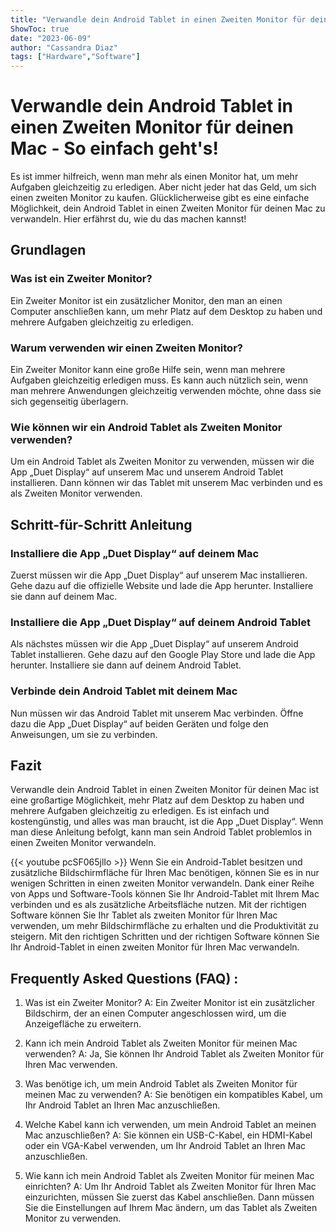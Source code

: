 ```yaml
---
title: "Verwandle dein Android Tablet in einen Zweiten Monitor für deinen Mac - So einfach geht's!"
ShowToc: true 
date: "2023-06-09"
author: "Cassandra Diaz" 
tags: ["Hardware","Software"]
---
```

# Verwandle dein Android Tablet in einen Zweiten Monitor für deinen Mac - So einfach geht's!

Es ist immer hilfreich, wenn man mehr als einen Monitor hat, um mehr Aufgaben gleichzeitig zu erledigen. Aber nicht jeder hat das Geld, um sich einen zweiten Monitor zu kaufen. Glücklicherweise gibt es eine einfache Möglichkeit, dein Android Tablet in einen Zweiten Monitor für deinen Mac zu verwandeln. Hier erfährst du, wie du das machen kannst!

## Grundlagen

### Was ist ein Zweiter Monitor?

Ein Zweiter Monitor ist ein zusätzlicher Monitor, den man an einen Computer anschließen kann, um mehr Platz auf dem Desktop zu haben und mehrere Aufgaben gleichzeitig zu erledigen.

### Warum verwenden wir einen Zweiten Monitor?

Ein Zweiter Monitor kann eine große Hilfe sein, wenn man mehrere Aufgaben gleichzeitig erledigen muss. Es kann auch nützlich sein, wenn man mehrere Anwendungen gleichzeitig verwenden möchte, ohne dass sie sich gegenseitig überlagern.

### Wie können wir ein Android Tablet als Zweiten Monitor verwenden?

Um ein Android Tablet als Zweiten Monitor zu verwenden, müssen wir die App „Duet Display“ auf unserem Mac und unserem Android Tablet installieren. Dann können wir das Tablet mit unserem Mac verbinden und es als Zweiten Monitor verwenden.

## Schritt-für-Schritt Anleitung

### Installiere die App „Duet Display“ auf deinem Mac

Zuerst müssen wir die App „Duet Display“ auf unserem Mac installieren. Gehe dazu auf die offizielle Website und lade die App herunter. Installiere sie dann auf deinem Mac.

### Installiere die App „Duet Display“ auf deinem Android Tablet

Als nächstes müssen wir die App „Duet Display“ auf unserem Android Tablet installieren. Gehe dazu auf den Google Play Store und lade die App herunter. Installiere sie dann auf deinem Android Tablet.

### Verbinde dein Android Tablet mit deinem Mac

Nun müssen wir das Android Tablet mit unserem Mac verbinden. Öffne dazu die App „Duet Display“ auf beiden Geräten und folge den Anweisungen, um sie zu verbinden.

## Fazit

Verwandle dein Android Tablet in einen Zweiten Monitor für deinen Mac ist eine großartige Möglichkeit, mehr Platz auf dem Desktop zu haben und mehrere Aufgaben gleichzeitig zu erledigen. Es ist einfach und kostengünstig, und alles was man braucht, ist die App „Duet Display“. Wenn man diese Anleitung befolgt, kann man sein Android Tablet problemlos in einen Zweiten Monitor verwandeln.

{{< youtube pcSF065jlIo >}} 
Wenn Sie ein Android-Tablet besitzen und zusätzliche Bildschirmfläche für Ihren Mac benötigen, können Sie es in nur wenigen Schritten in einen zweiten Monitor verwandeln. Dank einer Reihe von Apps und Software-Tools können Sie Ihr Android-Tablet mit Ihrem Mac verbinden und es als zusätzliche Arbeitsfläche nutzen. Mit der richtigen Software können Sie Ihr Tablet als zweiten Monitor für Ihren Mac verwenden, um mehr Bildschirmfläche zu erhalten und die Produktivität zu steigern. Mit den richtigen Schritten und der richtigen Software können Sie Ihr Android-Tablet in einen zweiten Monitor für Ihren Mac verwandeln.

## Frequently Asked Questions (FAQ) :
1. Was ist ein Zweiter Monitor?
A: Ein Zweiter Monitor ist ein zusätzlicher Bildschirm, der an einen Computer angeschlossen wird, um die Anzeigefläche zu erweitern.

2. Kann ich mein Android Tablet als Zweiten Monitor für meinen Mac verwenden?
A: Ja, Sie können Ihr Android Tablet als Zweiten Monitor für Ihren Mac verwenden.

3. Was benötige ich, um mein Android Tablet als Zweiten Monitor für meinen Mac zu verwenden?
A: Sie benötigen ein kompatibles Kabel, um Ihr Android Tablet an Ihren Mac anzuschließen.

4. Welche Kabel kann ich verwenden, um mein Android Tablet an meinen Mac anzuschließen?
A: Sie können ein USB-C-Kabel, ein HDMI-Kabel oder ein VGA-Kabel verwenden, um Ihr Android Tablet an Ihren Mac anzuschließen.

5. Wie kann ich mein Android Tablet als Zweiten Monitor für meinen Mac einrichten?
A: Um Ihr Android Tablet als Zweiten Monitor für Ihren Mac einzurichten, müssen Sie zuerst das Kabel anschließen. Dann müssen Sie die Einstellungen auf Ihrem Mac ändern, um das Tablet als Zweiten Monitor zu verwenden.


